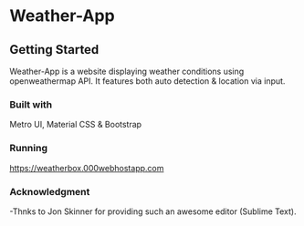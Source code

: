 # Weather-App

## Getting Started
Weather-App is a website displaying weather conditions using openweathermap API. It features both auto detection & location via input.


### Built with
Metro UI, Material CSS & Bootstrap

### Running
https://weatherbox.000webhostapp.com


### Acknowledgment
-Thnks to Jon Skinner for providing such an awesome editor (Sublime Text).
